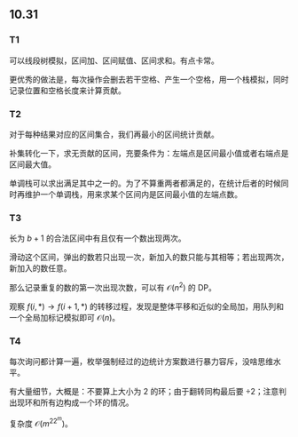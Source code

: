 ## 10.31

### T1

可以线段树模拟，区间加、区间赋值、区间求和。有点卡常。

更优秀的做法是，每次操作会删去若干空格、产生一个空格，用一个栈模拟，同时记录位置和空格长度来计算贡献。

### T2

对于每种结果对应的区间集合，我们再最小的区间统计贡献。

补集转化一下，求无贡献的区间，充要条件为：左端点是区间最小值或者右端点是区间最大值。

单调栈可以求出满足其中之一的。为了不算重两者都满足的，在统计后者的时候同时再维护一个单调栈，用来求某个区间内是区间最小值的左端点数。

### T3

长为 $b+1$ 的合法区间中有且仅有一个数出现两次。

滑动这个区间，弹出的数若只出现一次，新加入的数只能与其相等；若出现两次，新加入的数任意。

那么记录重复的数的第一次出现次数，可以有 $\mathcal O(n^2)$ 的 DP。

观察 $f(i,*)\to f(i+1,*)$ 的转移过程，发现是整体平移和近似的全局加，用队列和一个全局加标记模拟即可 $\mathcal O(n)$。

### T4

每次询问都计算一遍，枚举强制经过的边统计方案数进行暴力容斥，没啥思维水平。

有大量细节，大概是：不要算上大小为 $2$ 的环；由于翻转同构最后要 $\div 2$；注意判出现环和所有边构成一个环的情况。

复杂度 $\mathcal O(m^22^m)$。
